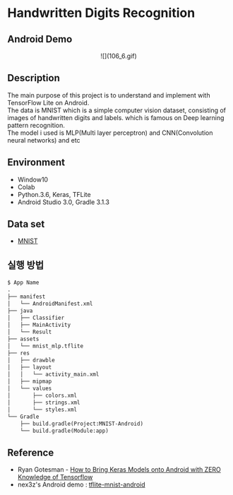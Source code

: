 # Handwritten Digits Recognition

## Android Demo
<center>![](106_6.gif)</center>


## Description

The main purpose of this project is to understand and implement with TensorFlow Lite on Android.<br>
The data is MNIST which is a simple computer vision dataset, consisting of images of handwritten digits and labels. which is famous on Deep learning pattern recognition.<br>
The model i used is MLP(Multi layer perceptron) and CNN(Convolution neural networks) and etc

## Environment

- Window10
- Colab
- Python.3.6, Keras, TFLite
- Android Studio 3.0, Gradle 3.1.3

## Data set
- [MNIST](http://yann.lecun.com/exdb/mnist/)

## 실행 방법
```
$ App Name
.
├── manifest
│   └── AndroidManifest.xml
├── java
│   ├── Classifier
│   ├── MainActivity
│   └── Result
├── assets
│   └── mnist_mlp.tflite
├── res
│   ├── drawble   
│   ├── layout  
│   │   └── activity_main.xml
│   ├── mipmap
│   └── values
│       ├── colors.xml
│       ├── strings.xml
│       └── styles.xml
└── Gradle
    ├── build.gradle(Project:MNIST-Android)
    └── build.gradle(Module:app)
```

## Reference

- Ryan Gotesman - [How to Bring Keras Models onto Android with ZERO Knowledge of Tensorflow](https://towardsdatascience.com/how-to-convert-from-keras-to-tflite-with-zero-knowledge-of-tensorflow-5448a296ae67)
- nex3z's Android demo : [tflite-mnist-android](https://github.com/nex3z/tflite-mnist-android/blob/master/README.md)
